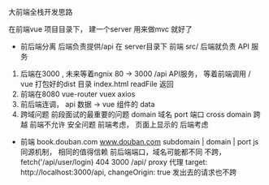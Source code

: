 大前端全栈开发思路

在前端vue 项目目录下， 建一个server 用来做mvc 就好了 

- 前后端分离
  后端负责提供/api 在 server目录下
  前端 src/
  后端就负责 API 服务

1. 后端在3000 , 未来等着ngnix 80 -> 3000
  /api API服务， 等着前端调用   /  vue 打包好的dist 目录
  index.html readFile 返回 
2. 前端在8080 vue-router vuex axios 
3. 前后端连调， api 数据 -> vue 组件的 data 
4. 跨域问题  前段面试的最重要的问题
  domain 域名
  port 端口 cross domain 
  跨越 前端不允许 安全问题
  前端考虑， 页面上显示的
  后端考虑 

- 前端 
  book.douban.com
  www.douban.com
  subdomain | domain | port
  js 同源机制， 相同的值得信赖
  前后端端口，域名可能都不同
  不跨， fetch('/api/user/login)  404
  3000 /api/ proxy 代理
  target: http://localhost:3000/api,
  changeOrigin: true
  发出去的请求也不跨